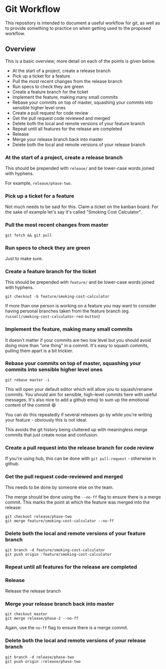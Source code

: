 # Git Workflow

This repository is intended to document a useful workflow for git, as well as to provide something to practice on when getting used to the proposed workflow.

## Overview

This is a basic overview; more detail on each of the points is given below.

* At the start of a project, create a release branch
* Pick up a ticket for a feature
* Pull the most recent changes from the release branch
* Run specs to check they are green
* Create a feature branch for the ticket
* Implement the feature, making many small commits
* Rebase your commits on top of master, squashing your commits into sensible higher level ones
* Create a pull request for code review
* Get the pull request code reviewed and merged
* Delete both the local and remote versions of your feature branch
* Repeat until all features for the release are completed
* Release
* Merge your release branch back into master
* Delete both the local and remote versions of your release branch

### At the start of a project, create a release branch

This should be prepended with `release/` and be lower-case words joined with hyphens.

For example, `release/phase-two`.

### Pick up a ticket for a feature

Not much needs to be said for this. Claim a ticket on the kanban board.
For the sake of example let's say it's called "Smoking Cost Calculator".

### Pull the most recent changes from master

    git fetch && git pull

### Run specs to check they are green

Just to make sure.

### Create a feature branch for the ticket

This should be prepended with `feature/` and be lower-case words joined with hyphens.

    git checkout -b feature/smoking-cost-calculator

If more than one person is working on a feature you may want to consider having personal branches taken from the feature branch (eg. `russell/smoking-cost-calculator-red-button`)

### Implement the feature, making many small commits

It doesn't matter if your commits are two low level but you should avoid doing more than "one thing" in a commit. It's easy to squash commits, pulling them apart is a bit trickier.

### Rebase your commits on top of master, squashing your commits into sensible higher level ones

    git rebase master -i

This will open your default editor which will allow you to squash/rename commits.
You should aim for sensible, high-level commits here with useful messages.
It's also nice to add a github emoji to sum up the emotional content of the commit :smile:

You can do this repeatedly if several releases go by while you're writing your feature - obviously this is not ideal.

This avoids the git history being cluttered up with meaningless merge commits that just create noise and confusion.

### Create a pull request into the release branch for code review

If you're using hub, this can be done with `git pull-request` - otherwise in github.

### Get the pull request code-reviewed and merged

This needs to be done by someone else on the team.

The merge should be done using the `--no-ff` flag to ensure there is a merge commit.
This marks the point at which the feature was merged into the release:

    git checkout release/phase-two
    git merge feature/smoking-cost-calculator --no-ff

### Delete both the local and remote versions of your feature branch

    git branch -d feature/smoking-cost-calculator
    git push origin :feature/smoking-cost-calculator

### Repeat until all features for the release are completed

### Release

Release the release branch

### Merge your release branch back into master

    git checkout master
    git merge release/phase-2 --no-ff

Again, use the `no-ff` flag to ensure there is a merge commit.

### Delete both the local and remote versions of your release branch

    git branch -d release/phase-two
    git push origin :release/phase-two


